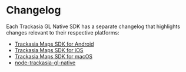 # Changelog

Each Trackasia GL Native SDK has a separate changelog that highlights changes relevant to their respective platforms:

* [Trackasia Maps SDK for Android](../../platform/android/CHANGELOG.md)
* [Trackasia Maps SDK for iOS](platform/ios/CHANGELOG.md)
* [Trackasia Maps SDK for macOS](platform/macos/CHANGELOG.md)
* [node-trackasia-gl-native](../../platform/node/CHANGELOG.md)
